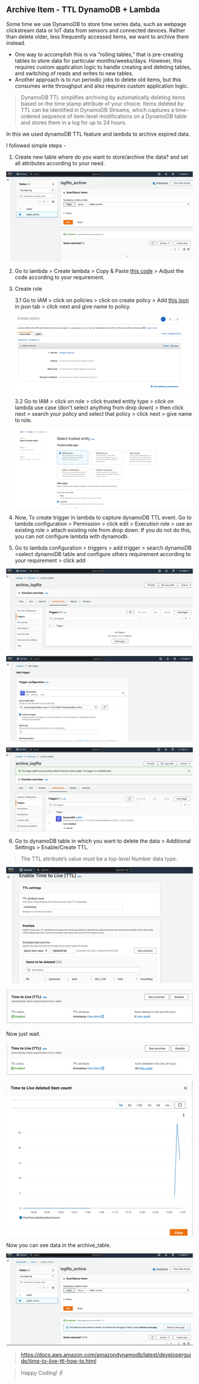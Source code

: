## Archive Item - TTL DynamoDB + Lambda
Some time we use DynamoDB to store time series data, such as webpage clickstream data or IoT data from sensors and connected devices. Rather than delete older, less frequently accessed items, we want to archive them instead. 

* One way to accomplish this is via “rolling tables,” that is pre-creating tables to store data for particular months/weeks/days. However, this requires custom application logic to handle creating and deleting tables, and switching of reads and writes to new tables. 
* Another approach is to run periodic jobs to delete old items, but this consumes write throughput and also requires custom application logic.

> DynamoDB TTL simplifies archiving by automatically deleting items based on the time stamp attribute of your choice. Items deleted by TTL can be identified in DynamoDB Streams, which captures a time-ordered sequence of item-level modifications on a DynamoDB table and stores them in a log for up to 24 hours.

In this we used dynamoDB TTL feature and lambda to archive expired data. 

I followed simple steps -

1. Create new table where do you want to store/archive the data? and set all attributes according to your need.

![no data](./assets/nodataachive.png)

2. Go to lambda > Create lambda > Copy & Paste [this code](https://github.com/varunajmera0/AWS/blob/main/DynamoDB/ArchiveTTLLambda/archive_logfile) > Adjust the code according to your requirement.

3. Create role

    3.1 Go to IAM > click on policies > click on create policy > Add [this json](https://github.com/varunajmera0/AWS/tree/main/DynamoDB/ArchiveTTLLambda/mylambda_policy.json) in json tab > click next and give name to policy.

    ![policy](./assets/policy.png)

    3.2 Go to IAM > click on role > click trusted entity type > click on lambda use case (don't select anything from drop down) > then click next > search your policy and select that policy > click next > give name to role.

    ![policy](./assets/role.png)


4. Now, To create trigger in lambda to capture dynamoDB TTL event.
Go to lambda configuration > Permission > click edit > Execution role > use an existing role > attach existing role from drop down. If you do not do this, you can not configure lambda with dynamodb.

5. Go to lambda configuration > triggers > add trigger > search dynamoDB >select dynamoDB table and configure others requirement according to your requirement > click add

![trigger](./assets/trigger.png)

![trigger wizard](./assets/triggerwizard.png)

![trigger enabled](./assets/aftertrigger.png)

6. Go to dynamoDB table in which you want to delete the data > Additional Settings > Enable/Create TTL.
> The TTL attribute’s value must be a top-level Number data type.

![trigger](./assets/runpreview.png)

![enabled trigger](./assets/ttl.png)

Now just wait.

![ttl item delete](./assets/delttl.png)

![ttl item delete graph](./assets/graph.png)

Now you can see data in the archive_table.

![data in archive table](./assets/archive.png)


> https://docs.aws.amazon.com/amazondynamodb/latest/developerguide/time-to-live-ttl-how-to.html

> Happy Coding! :v:
